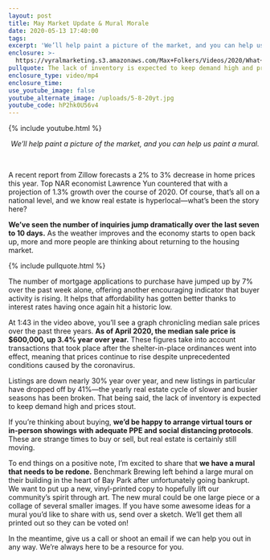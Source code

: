 ```yaml
---
layout: post
title: May Market Update & Mural Morale
date: 2020-05-13 17:40:00
tags:
excerpt: 'We’ll help paint a picture of the market, and you can help us paint a mural.'
enclosure: >-
  https://vyralmarketing.s3.amazonaws.com/Max+Folkers/Videos/2020/What+The+Market+Is+Looking+Like.mp4
pullquote: The lack of inventory is expected to keep demand high and prices stable.
enclosure_type: video/mp4
enclosure_time:
use_youtube_image: false
youtube_alternate_image: /uploads/5-8-20yt.jpg
youtube_code: hP2hk0U56v4
---
```


{% include youtube.html %}

<center><em>We’ll help paint a picture of the market, and you can help us paint a mural.</em></center>

&nbsp;

A recent report from Zillow forecasts a 2% to 3% decrease in home prices this year. Top NAR economist Lawrence Yun countered that with a projection of 1.3% growth over the course of 2020. Of course, that’s all on a national level, and we know real estate is hyperlocal—what’s been the story here?

**We’ve seen the number of inquiries jump dramatically over the last seven to 10 days.** As the weather improves and the economy starts to open back up, more and more people are thinking about returning to the housing market.&nbsp;

{% include pullquote.html %}

The number of mortgage applications to purchase have jumped up by 7% over the past week alone, offering another encouraging indicator that buyer activity is rising. It helps that affordability has gotten better thanks to interest rates having once again hit a historic low.&nbsp;

At 1:43 in the video above, you’ll see a graph chronicling median sale prices over the past three years. **As of April 2020, the median sale price is $600,000, up 3.4% year over year.** These figures take into account transactions that took place after the shelter-in-place ordinances went into effect, meaning that prices continue to rise despite unprecedented conditions caused by the coronavirus.&nbsp;

Listings are down nearly 30% year over year, and new listings in particular have dropped off by 41%—the yearly real estate cycle of slower and busier seasons has been broken. That being said, the lack of inventory is expected to keep demand high and prices stout.&nbsp;

If you’re thinking about buying, **we’d be happy to arrange virtual tours or in-person showings with adequate PPE and social distancing protocols**. These are strange times to buy or sell, but real estate is certainly still moving.&nbsp;

To end things on a positive note, I’m excited to share that **we have a mural that needs to be redone.** Benchmark Brewing left behind a large mural on their building in the heart of Bay Park after unfortunately going bankrupt. We want to put up a new, vinyl-printed copy to hopefully lift our community’s spirit through art. The new mural could be one large piece or a collage of several smaller images. If you have some awesome ideas for a mural you’d like to share with us, send over a sketch. We’ll get them all printed out so they can be voted on\!&nbsp;

In the meantime, give us a call or shoot an email if we can help you out in any way. We’re always here to be a resource for you.

&nbsp;